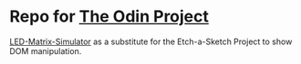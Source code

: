 # Repo for [The Odin Project](https://www.theodinproject.com/)

[LED-Matrix-Simulator](https://github.com/samster395/LED-Matrix-Simulator) as a substitute for the Etch-a-Sketch Project to show DOM manipulation. 
